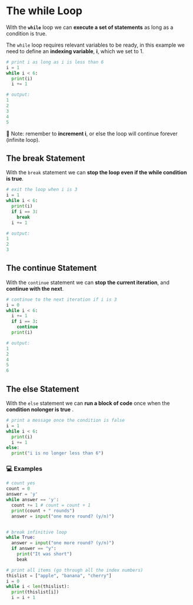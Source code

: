 
# The while Loop

With the **`while`** loop we can **execute a set of statements** as long as a condition is true.

The `while` loop requires relevant variables to be ready, in this example we need to define an **indexing variable**, **i**, which we set to 1.

```py
# print i as long as i is less than 6
i = 1
while i < 6:
  print(i)
  i += 1

# output: 
1
2
3
4
5 
```

:memo: Note: remember to **increment i**, or else the loop will continue forever (infinite loop).

## The break Statement

With the `break` statement we can **stop the loop even if the while condition is true**.

```py
# exit the loop when i is 3
i = 1
while i < 6:
  print(i)
  if i == 3:
    break
  i += 1

# output: 
1
2
3 
```
## The continue Statement

With the `continue` statement we can **stop the current iteration**, and **continue with the next**.

```py
# continue to the next iteration if i is 3
i = 0
while i < 6:
  i += 1
  if i == 3:
    continue
  print(i)

# output: 
1
2
4
5
6
```

## The else Statement

With the `else` statement we can **run a block of code** once when the **condition nolonger is true** .

```py
# print a message once the condition is false
i = 1
while i < 6:
  print(i)
  i += 1
else:
  print("i is no longer less than 6")
```

### :computer: Examples

```py
# count yes
count = 0
answer = 'y'
while answer == 'y':
  count += 1 # count = count + 1
  print(count + " rounds")
  answer = input("one more round? (y/n)")


# break infinitive loop
while True:
  answer = input("one more round? (y/n)")
  if answer == "y":
    print("It was short")
    beak

# print all items (go through all the index numbers)
thislist = ["apple", "banana", "cherry"]
i = 0
while i < len(thislist):
  print(thislist[i])
  i = i + 1
```



